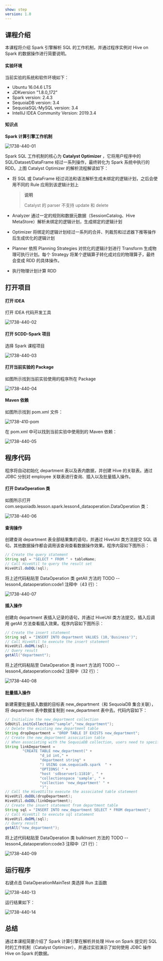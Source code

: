 ```yaml
---
show: step
version: 1.0 
---
```


## 课程介绍

本课程将介绍 Spark 引擎解析 SQL 的工作机制，并通过程序实例对 Hive on Spark 的数据操作进行简要说明。

#### 实验环境

当前实验的系统和软件环境如下：

* Ubuntu 16.04.6 LTS
* JDKversion "1.8.0_172"
* Spark version: 2.4.3
* SequoiaDB version: 3.4
* SequoiaSQL-MySQL version: 3.4
* IntelliJ IDEA Community Version: 2019.3.4

#### 知识点

**Spark 计算引擎工作机制**

![1738-440-01](https://doc.shiyanlou.com/courses/1738/1207281/036f44e333e7d57a85e5327247f53dd6-0)

Spark SQL 工作机制的核心为 **Catalyst Optimizer** ，它将用户程序中的 SQL/Dataset/DataFrame 经过一系列操作，最终转化为 Spark 系统中执行的 RDD。上图 Catalyst Optimizer 的解析流程解读如下：

* 将 SQL 或 DataFrame 经过词法和语法解析生成未绑定的逻辑计划，之后会使用不同的 Rule 应用到该逻辑计划上

  > **说明**
  >
  > Catalyst 的 parser 不支持 update 和 delete

* Analyzer 通过一定的规则和数据元数据（SessionCatalog、Hive MetaStore）解析未绑定的逻辑计划，生成绑定的逻辑计划

* Optimizer 将绑定的逻辑计划经过一系列的合并、列裁剪和过滤器下推等操作后生成优化的逻辑计划

* Planner 依照 Planning Strategies 对优化的逻辑计划进行 Transform 生成物理可执行计划。每个 Strategy 将某个逻辑算子转化成对应的物理算子，最终会变成 RDD 的具体操作。

* 执行物理计划计算 RDD

## 打开项目

#### 打开 IDEA

打开 IDEA 代码开发工具

![1738-440-02](https://doc.shiyanlou.com/courses/1738/1207281/6526b50a5804f3670aa08ce9d22a58ed-0)

#### 打开 SCDD-Spark 项目

选择 Spark 课程项目

![1738-440-03](https://doc.shiyanlou.com/courses/1738/1207281/b572ff7a748922a4c968dcebf9c2aff1-0)

#### 打开当前实验的 Package

如图所示找到当前实验使用的程序所在 Package

![1738-440-04](https://doc.shiyanlou.com/courses/1738/1207281/476281f8577bd49edc919f610ebb4c34-0)

#### Maven 依赖

如图所示找到 pom.xml 文件：

![1738-410-pom](https://doc.shiyanlou.com/courses/1738/1207281/2096e77f8ff05283b1b51e9f5182b861-0)

在 pom.xml 中可以找到当前实验中使用到的 Maven 依赖：

![1738-440-05](https://doc.shiyanlou.com/courses/1738/1207281/fddb0b1419a941b7a140e64c3c2f3220-0)

## 程序代码

程序将自动初始化 department 表以及表内数据，并创建 Hive 的关联表。通过 JDBC 分别对 employee 关联表进行查询、插入以及批量插入操作。

#### 打开 DataOperation 类

如图所示打开 com.sequoiadb.lesson.spark.lesson4_dataoperation.DataOperation 类：

![1738-440-06](https://doc.shiyanlou.com/courses/1738/1207281/d3e0f18569cac0f74a497adaeb1c1708-0)

#### 查询操作

创建查询 department 表全部结果集的语句，并通过 HiveUtil 类方法提交 SQL 语句。其他数据操作都会调用该查询查看数据操作效果。程序内容如下图所示：

```java
// Create the query statement
String sql = "SELECT * FROM " + tableName;
// Call HiveUtil to query the result set
HiveUtil.doDQL(sql);
```

将上述代码粘贴至 DataOperation 类 getAll 方法的 TODO -- lesson4_dataoperation:code1 注释中（43 行）：

![1738-440-07](https://doc.shiyanlou.com/courses/1738/1207281/f7559e95e6ee9f4869f9848322ff512c-0)

#### 插入操作

创建向 department 表插入记录的语句，并通过 HiveUtil 类方法提交。插入后调用 getAll 方法查看插入效果。程序内容如下图所示：

```java
// Create the insert statement
String sql = "INSERT INTO department VALUES (10,'Business')";
// Call HiveUtil to execute the insert statement
HiveUtil.doDML(sql);
// Query result
getAll("department");
```

将上述代码粘贴至 DataOperation 类 insert 方法的 TODO -- lesson4_dataoperation:code2 注释中（32 行）：

![1738-440-08](https://doc.shiyanlou.com/courses/1738/1207281/7339de0e0ec31b4c2be67a02897bcde6-0)

#### 批量插入操作

新建需要批量插入数据的目标表 new_department（和 SequoiaDB 集合关联），将 department 表中数据复制到   new_department 表中去。代码内容如下：

```java
// Initialize the new_department collection
SdbUtil.initCollection("sample","new_department");
// Delete the existing new_department table
String dropDepartment = "DROP TABLE IF EXISTS new_department";
// Create the new_department association table
// When associating with the SequoiaDB collection, users need to specify that the table structure is consistent with the select source table
String linkDepartment =
        "CREATE TABLE new_department(" +
                "d_id int," +
                "department string" +
                ") USING com.sequoiadb.spark  " +
                "OPTIONS( " +
                "host 'sdbserver1:11810', " +
                "collectionspace 'sample', " +
                "collection 'new_department' " +
                ")";
// Call the HiveUtilto execute the associated table statement
HiveUtil.doDDL(dropDepartment);
HiveUtil.doDDL(linkDepartment);
// Create the insert statement from department table
String sql = "INSERT INTO new_department SELECT * FROM department";
// Call HiveUtil to execute sql statement
HiveUtil.doDML(sql);
// Query result
getAll("new_department");
```

将上述代码粘贴至 DataOperation 类 bulkInsert 方法的 TODO -- lesson4_dataoperation:code3 注释中（21 行）：

![1738-440-09](https://doc.shiyanlou.com/courses/1738/1207281/990b489dd553de68466113a7d6915c01-0)

## 运行程序

右键点击 DataOperationMainTest 类选择 Run 主函数

![1738-440-13](https://doc.shiyanlou.com/courses/1738/1207281/8e4d2325ba066d2ac0271c0597b2fd7a-0)

运行结果如下：

![1738-440-14](https://doc.shiyanlou.com/courses/1738/1207281/0ec58b91b675c36b5f2fb6c175b20eef-0)

## 总结

通过本课程简要介绍了 Spark 计算引擎在解析并处理 Hive on Spark 提交的 SQL 时的工作机制（Catalyst Optimizer），并通过实验演示了如何使用 JDBC 操作 Hive on Spark 的数据。

